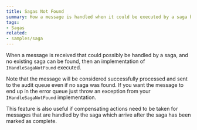 ```yaml
---
title: Sagas Not Found
summary: How a message is handled when it could be executed by a saga but no saga could be found.
tags:
- Sagas
related:
- samples/saga
---
```


When a message is received that could possibly be handled by a saga, and no existing saga can be found, then an implementation of `IHandleSagaNotFound` executed. 

<!-- import saga-not-found -->

Note that the message will be considered successfully processed and sent to the audit queue even if no saga was found. If you want the message to end up in the error queue just throw an exception from your `IHandleSagaNotFound` implementation.

This feature is also useful if compensating actions need to be taken for messages that are handled by the saga which arrive after the saga has been marked as complete.